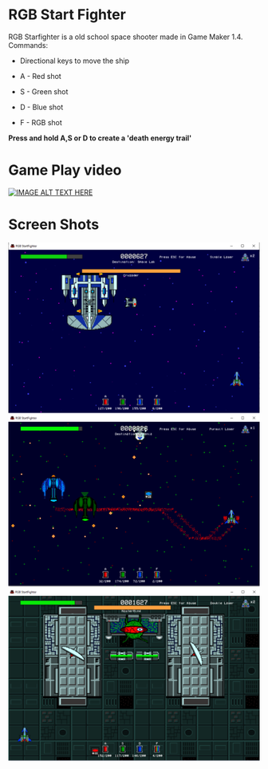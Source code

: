 # RGB Start Fighter

RGB Starfighter is a old school space shooter made in Game Maker 1.4.
Commands:

 - Directional keys to move the ship

 - A - Red shot
 - S - Green shot
 - D - Blue shot
 -  F - RGB shot

**Press and hold A,S or D to create a 'death energy trail'**
# Game Play video
[![IMAGE ALT TEXT HERE](https://img.youtube.com/vi/elPoygG9Hl8&t=43s/0.jpg)](https://www.youtube.com/watch?v=elPoygG9Hl8&t=43s)

# Screen Shots
![](./img1.png)
![](./img2.png)
![](./img3.png)
